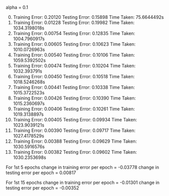 alpha = 0.1


0) Training Error: 0.20120      Testing Error: 0.15898  Time Taken: 75.6644492s
5) Training Error: 0.01228      Testing Error: 0.19982  Time Taken: 1034.3198018s
10) Training Error: 0.00754     Testing Error: 0.12835  Time Taken: 1004.7960917s
15) Training Error: 0.00605     Testing Error: 0.10623  Time Taken: 1010.0726963s
20) Training Error: 0.00540     Testing Error: 0.10106  Time Taken: 1059.5392502s
25) Training Error: 0.00474     Testing Error: 0.10204  Time Taken: 1032.393791s
30) Training Error: 0.00450     Testing Error: 0.10518  Time Taken: 1018.5246268s
35) Training Error: 0.00441     Testing Error: 0.10338  Time Taken: 1015.3722523s
40) Training Error: 0.00426     Testing Error: 0.10390  Time Taken: 1015.2360697s
45) Training Error: 0.00406     Testing Error: 0.10261  Time Taken: 1019.3138897s
50) Training Error: 0.00405     Testing Error: 0.09934  Time Taken: 1023.9039121s
55) Training Error: 0.00390     Testing Error: 0.09717  Time Taken: 1027.4178529s
60) Training Error: 0.00388     Testing Error: 0.09629  Time Taken: 1030.5916576s
65) Training Error: 0.00382     Testing Error: 0.09602  Time Taken: 1030.2353698s

For 1st 5 epochs
change in training error per epoch = -0.03778
change in testing error per epoch = 0.00817

For 1st 15 epochs
change in training error per epoch = -0.01301
change in testing error per epoch = -0.00352